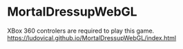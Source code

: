# MortalDressupWebGL
XBox 360 controlers are required to play this game.
https://ludovical.github.io/MortalDressupWebGL/index.html
